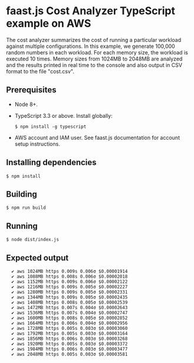 # faast.js Cost Analyzer TypeScript example on AWS

The cost analyzer summarizes the cost of running a particular workload against multiple configurations. In this example, we generate 100,000 random numbers in each workload. For each memory size, the workload is executed 10 times. Memory sizes from 1024MB to 2048MB are analyzed and the results printed in real time to the console and also output in CSV format to the file "cost.csv".

## Prerequisites

-   Node 8+.

-   TypeScript 3.3 or above. Install globally:

    ```shell
    $ npm install -g typescript
    ```

-   AWS account and IAM user. See faast.js documentation for account setup instructions.

## Installing dependencies

```shell
$ npm install
```

## Building

```shell
$ npm run build
```

## Running

```shell
$ node dist/index.js
```

## Expected output

```text
  ✔ aws 1024MB https 0.009s 0.006σ $0.00001914
  ✔ aws 1088MB https 0.008s 0.006σ $0.00002018
  ✔ aws 1152MB https 0.009s 0.006σ $0.00002122
  ✔ aws 1216MB https 0.009s 0.005σ $0.00002227
  ✔ aws 1280MB https 0.009s 0.005σ $0.00002331
  ✔ aws 1344MB https 0.009s 0.005σ $0.00002435
  ✔ aws 1408MB https 0.008s 0.005σ $0.00002539
  ✔ aws 1472MB https 0.007s 0.004σ $0.00002643
  ✔ aws 1536MB https 0.007s 0.004σ $0.00002747
  ✔ aws 1600MB https 0.008s 0.005σ $0.00002852
  ✔ aws 1664MB https 0.006s 0.004σ $0.00002956
  ✔ aws 1728MB https 0.005s 0.003σ $0.00003060
  ✔ aws 1792MB https 0.005s 0.003σ $0.00003164
  ✔ aws 1856MB https 0.006s 0.003σ $0.00003268
  ✔ aws 1920MB https 0.005s 0.003σ $0.00003372
  ✔ aws 1984MB https 0.006s 0.003σ $0.00003477
  ✔ aws 2048MB https 0.005s 0.003σ $0.00003581
```
